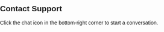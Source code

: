 <style> html, body { margin: 0; padding: 0; height: 100%; width: 100%; overflow: hidden; font-family: Arial, sans-serif; }
        #customWaitingMessage {
            display: none;
            position: absolute;
            top: 0;
            left: 0;
            right: 0;
            bottom: 0;
            background: #f5f5f5;
            text-align: center;
            vertical-align: middle;
            justify-content: center;
            align-items: center;
            font-size: 18px;
            color: #333;
            z-index: 1000;
        }
    </style>
</head>
<body>
<h2>Contact Support</h2>
<p>Click the chat icon in the bottom-right corner to start a conversation.</p>
<script type='text/javascript'> function initEmbeddedMessaging() { try { embeddedservice_bootstrap.settings.language = 'en_US'; // For example, enter 'en' or 'en-US' embeddedservice_bootstrap.init( '00DgK00000528cv', 'Custom_Agentforce_deployment', 'https://orgfarm-9c41538cc3-dev-ed.develop.my.site.com/ESWCustomAgentforcedepl1750079811755', { scrt2URL: 'https://orgfarm-9c41538cc3-dev-ed.develop.my.salesforce-scrt.com' } ); } catch (err) { console.error('Error loading Embedded Messaging: ', err); } }; </script> <script type='text/javascript' src='https://orgfarm-9c41538cc3-dev-ed.develop.my.site.com/ESWCustomAgentforcedepl1750079811755/assets/js/bootstrap.min.js' onload='initEmbeddedMessaging()'></script>
